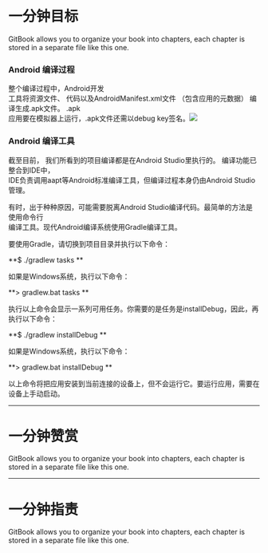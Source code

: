 # 一分钟目标

GitBook allows you to organize your book into chapters, each chapter is stored in a separate file like this one.

### Android 编译过程

整个编译过程中，Android开发  
工具将资源文件、 代码以及AndroidManifest.xml文件 （包含应用的元数据） 编译生成.apk文件。 .apk  
应用要在模拟器上运行，.apk文件还需以debug key签名。![](/assets/6$%D9Q}T0%~5RO0]N~%28L$3N.png)

### Android 编译工具

截至目前， 我们所看到的项目编译都是在Android Studio里执行的。 编译功能已整合到IDE中，  
IDE负责调用aapt等Android标准编译工具，但编译过程本身仍由Android Studio管理。

有时，出于种种原因，可能需要脱离Android Studio编译代码。最简单的方法是使用命令行  
编译工具。现代Android编译系统使用Gradle编译工具。

要使用Gradle，请切换到项目目录并执行以下命令：

**$ ./gradlew tasks  **

如果是Windows系统，执行以下命令：

**&gt; gradlew.bat tasks  **

执行以上命令会显示一系列可用任务。你需要的是任务是installDebug，因此，再执行以下命令：

**$ ./gradlew installDebug  **

如果是Windows系统，执行以下命令：

**&gt; gradlew.bat installDebug  **

以上命令将把应用安装到当前连接的设备上，但不会运行它。要运行应用，需要在设备上手动启动。

---

# 一分钟赞赏

GitBook allows you to organize your book into chapters, each chapter is stored in a separate file like this one.

---

# 一分钟指责

GitBook allows you to organize your book into chapters, each chapter is stored in a separate file like this one.


